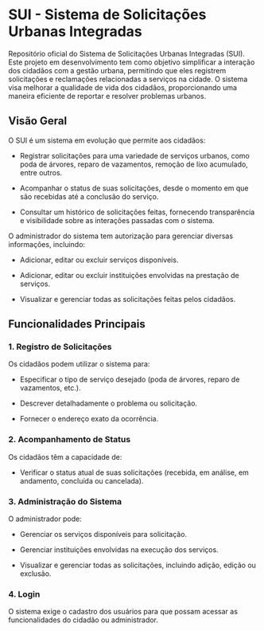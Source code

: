 # SUI - Sistema de Solicitações Urbanas Integradas

Repositório oficial do Sistema de Solicitações Urbanas Integradas (SUI). Este projeto em desenvolvimento tem como objetivo simplificar a interação dos cidadãos com a gestão urbana, permitindo que eles registrem solicitações e reclamações relacionadas a serviços na cidade. O sistema visa melhorar a qualidade de vida dos cidadãos, proporcionando uma maneira eficiente de reportar e resolver problemas urbanos.

## Visão Geral

O SUI é um sistema em evolução que permite aos cidadãos:

- Registrar solicitações para uma variedade de serviços urbanos, como poda de árvores, reparo de vazamentos, remoção de lixo acumulado, entre outros.
  
- Acompanhar o status de suas solicitações, desde o momento em que são recebidas até a conclusão do serviço.

- Consultar um histórico de solicitações feitas, fornecendo transparência e visibilidade sobre as interações passadas com o sistema.

O administrador do sistema tem autorização para gerenciar diversas informações, incluindo:

- Adicionar, editar ou excluir serviços disponíveis.

- Adicionar, editar ou excluir instituições envolvidas na prestação de serviços.

- Visualizar e gerenciar todas as solicitações feitas pelos cidadãos.

## Funcionalidades Principais

### 1. Registro de Solicitações

Os cidadãos podem utilizar o sistema para:

- Especificar o tipo de serviço desejado (poda de árvores, reparo de vazamentos, etc.).

- Descrever detalhadamente o problema ou solicitação.

- Fornecer o endereço exato da ocorrência.

### 2. Acompanhamento de Status

Os cidadãos têm a capacidade de:

- Verificar o status atual de suas solicitações (recebida, em análise, em andamento, concluída ou cancelada).

### 3. Administração do Sistema

O administrador pode:

- Gerenciar os serviços disponíveis para solicitação.

- Gerenciar instituições envolvidas na execução dos serviços.

- Visualizar e gerenciar todas as solicitações, incluindo adição, edição ou exclusão.

### 4. Login

O sistema exige o cadastro dos usuários para que possam acessar as funcionalidades do cidadão ou administrador.

